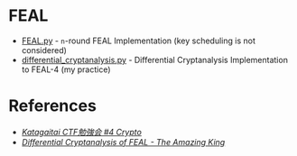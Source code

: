 FEAL
========

* [FEAL.py](FEAL.py) - `n`-round FEAL Implementation (key scheduling is not considered)
* [differential_cryptanalysis.py](differential_cryptanalysis.py) - Differential Cryptanalysis Implementation to FEAL-4 (my practice)

# References
* [_Katagaitai CTF勉強会 #4 Crypto_](https://www.slideshare.net/trmr105/katagaitai-ctf-4-crypto)
* [_Differential Cryptanalysis of FEAL - The Amazing King_](http://theamazingking.com/crypto-feal.php)
